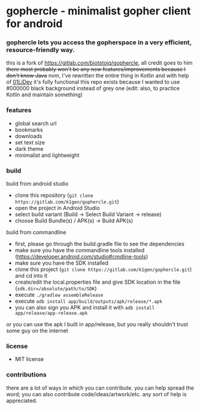 # gophercle - minimalist gopher client for android

### gophercle lets you access the gopherspace in a very efficient, resource-friendly way.

this is a fork of https://gitlab.com/biotstoiq/gophercle, all credit goes to him
~~there most probably won't be any new features/improvements because I don't know Java~~
nvm, I've rewritten the entire thing in Kotlin and with help
of [01LiDev](https://github.com/01LiDev) it's fully functional
this repo exists because I wanted to use #000000 black background instead of grey one
(edit: also, to practice Kotlin and maintain something)

### features

- global search url
- bookmarks
- downloads
- set text size
- dark theme
- minimalist and lightweight

### build

build from android studio

- clone this repository (`git clone https://gitlab.com/k1gen/gophercle.git`)
- open the project in Android Studio
- select build variant (Build -> Select Build Variant -> release)
- choose Build Bundle(s) / APK(s) -> Build APK(s)

build from commandline

- first, please go through the build.gradle file to see the dependencies
- make sure you have the commandline tools
  installed (https://developer.android.com/studio#cmdline-tools)
- make sure you have the SDK installed
- clone this project (`git clone https://gitlab.com/k1gen/gophercle.git`) and cd into it
- create/edit the local.properties file and give SDK location in the
  file (`sdk.dir=/absolute/path/to/SDK`)
- execute `./gradlew assembleRelease`
- execute `adb install app/build/outputs/apk/release/*.apk`
- you can also sign you APK and install it with `adb install app/release/app-release.apk`

or you can use the apk I built in app/release, but you really shouldn't trust some guy on the
internet

### license

- MIT license

### contributions

there are a lot of ways in which you can contribute. you can help spread the word; you can
also contribute code/ideas/artwork/etc. any sort of help is appreciated.
